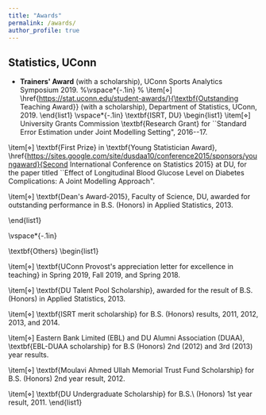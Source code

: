 ```yaml
---
title: "Awards"
permalink: /awards/
author_profile: true
---
```


## Statistics, UConn
* **Trainers' Award** (with a scholarship), UConn Sports Analytics Symposium 2019.
%\vspace*{-.1in}
%
\item[$\diamond$] \href{https://stat.uconn.edu/student-awards/}{\textbf{Outstanding Teaching Award}} (with a scholarship), Department of Statistics, UConn, 2019.
\end{list1}
\vspace*{-.1in}
\textbf{ISRT, DU}
\begin{list1}
\item[$\diamond$] University Grants Commission \textbf{Research Grant} for ``Standard Error Estimation under Joint Modelling Setting", 2016--17.


\item[$\diamond$] \textbf{First Prize} in \textbf{Young Statistician Award}, \href{https://sites.google.com/site/dusdaa10/conference2015/sponsors/youngaward}{Second International Conference on Statistics 2015} at DU, for the paper titled ``Effect of Longitudinal Blood Glucose Level on Diabetes Complications: A Joint Modelling Approach".


\item[$\diamond$] \textbf{Dean's Award-2015}, Faculty of Science, DU, awarded for outstanding performance in B.S. (Honors) in Applied Statistics, 2013.

\end{list1}

\vspace*{-.1in}

\textbf{Others}
\begin{list1}

\item[$\diamond$] \textbf{UConn Provost's appreciation letter for excellence in teaching} in Spring 2019, Fall 2019, and Spring 2018. 


\item[$\diamond$] \textbf{DU Talent Pool Scholarship}, awarded for the result of B.S. (Honors) in Applied Statistics, 2013.


\item[$\diamond$] \textbf{ISRT merit scholarship} for B.S. (Honors) results, 2011, 2012, 2013, and 2014.


\item[$\diamond$] Eastern Bank Limited (EBL) and DU Alumni Association (DUAA), \textbf{EBL-DUAA scholarship} for B.S (Honors) 2nd (2012) and 3rd (2013) year results.


\item[$\diamond$] \textbf{Moulavi Ahmed Ullah Memorial Trust Fund Scholarship} for B.S. (Honors) 2nd year result, 2012.


\item[$\diamond$] \textbf{DU Undergraduate Scholarship} for B.S.\ (Honors) 1st year result, 2011.
\end{list1}

